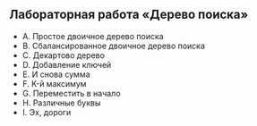 ## Лабораторная работа «Дерево поиска»

 - A. Простое двоичное дерево поиска
 - B. Сбалансированное двоичное дерево поиска
 - C. Декартово дерево 
 - D. Добавление ключей
 - E. И снова сумма 
 - F. K-й максимум
 - G. Переместить в начало
 - H. Различные буквы 
 - I. Эх, дороги 